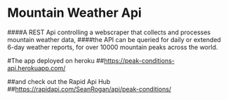 # Mountain Weather Api
####A REST Api controlling a webscraper that collects and processes mountain weather data, 
####the API can be queried for daily or extended 6-day weather reports, for over 10000 mountain peaks across the world.

#The app deployed on heroku
##https://peak-conditions-api.herokuapp.com/

##and check out the Rapid Api Hub
##https://rapidapi.com/SeanRogan/api/peak-conditions/
